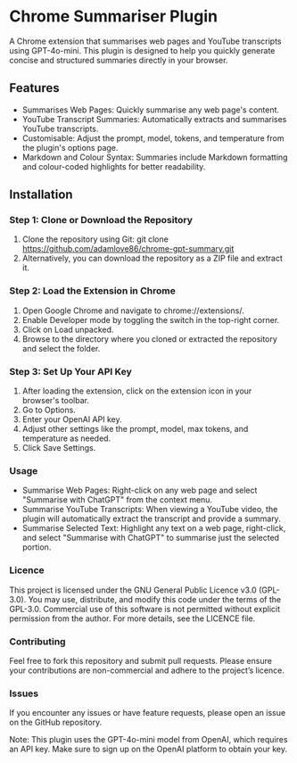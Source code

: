 # Chrome Summariser Plugin

A Chrome extension that summarises web pages and YouTube transcripts using GPT-4o-mini. This plugin is designed to help you quickly generate concise and structured summaries directly in your browser.

## Features
- Summarises Web Pages: Quickly summarise any web page's content.
- YouTube Transcript Summaries: Automatically extracts and summarises YouTube transcripts.
- Customisable: Adjust the prompt, model, tokens, and temperature from the plugin's options page.
- Markdown and Colour Syntax: Summaries include Markdown formatting and colour-coded highlights for better readability.

## Installation

### Step 1: Clone or Download the Repository
1. Clone the repository using Git:
   git clone https://github.com/adamlove86/chrome-gpt-summary.git
2. Alternatively, you can download the repository as a ZIP file and extract it.

### Step 2: Load the Extension in Chrome
1. Open Google Chrome and navigate to chrome://extensions/.
2. Enable Developer mode by toggling the switch in the top-right corner.
3. Click on Load unpacked.
4. Browse to the directory where you cloned or extracted the repository and select the folder.

### Step 3: Set Up Your API Key
1. After loading the extension, click on the extension icon in your browser's toolbar.
2. Go to Options.
3. Enter your OpenAI API key.
4. Adjust other settings like the prompt, model, max tokens, and temperature as needed.
5. Click Save Settings.

### Usage
- Summarise Web Pages: Right-click on any web page and select "Summarise with ChatGPT" from the context menu.
- Summarise YouTube Transcripts: When viewing a YouTube video, the plugin will automatically extract the transcript and provide a summary.
- Summarise Selected Text: Highlight any text on a web page, right-click, and select "Summarise with ChatGPT" to summarise just the selected portion.

### Licence
This project is licensed under the GNU General Public Licence v3.0 (GPL-3.0). You may use, distribute, and modify this code under the terms of the GPL-3.0. Commercial use of this software is not permitted without explicit permission from the author. For more details, see the LICENCE file.

### Contributing
Feel free to fork this repository and submit pull requests. Please ensure your contributions are non-commercial and adhere to the project’s licence.

### Issues
If you encounter any issues or have feature requests, please open an issue on the GitHub repository.

Note: This plugin uses the GPT-4o-mini model from OpenAI, which requires an API key. Make sure to sign up on the OpenAI platform to obtain your key.
